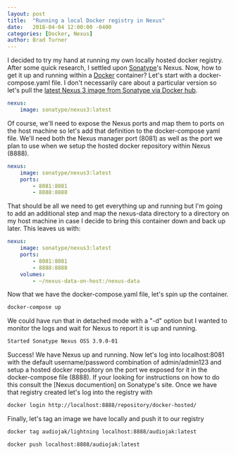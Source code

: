 ```yaml
---
layout: post
title:  "Running a local Docker registry in Nexus"
date:   2018-04-04 12:00:00 -0400
categories: [Docker, Nexus]
author: Brad Turner
---
```


I decided to try my hand at running my own locally hosted docker registry.  After some quick research, I settled upon [Sonatype]'s Nexus.  Now, how to get it up and running within a [Docker] container?  Let's start with a docker-compose.yaml file.  I don't necessarily care about a particular version so let's pull the [latest Nexus 3 image from Sonatype via Docker hub].

``` yaml
nexus:
    image: sonatype/nexus3:latest
```

Of course, we'll need to expose the Nexus ports and map them to ports on the host machine so let's add that definition to the docker-compose yaml file.  We'll need both the Nexus manager port (8081) as well as the port we plan to use when we setup the hosted docker repository within Nexus (8888).

``` yaml
nexus:
    image: sonatype/nexus3:latest
    ports:
        - 8081:8081
        - 8888:8888
```

That should be all we need to get everything up and running but I'm going to add an additional step and map the nexus-data directory to a directory on my host machine in case I decide to bring this container down and back up later.  This leaves us with:

``` yaml
nexus:
    image: sonatype/nexus3:latest
    ports:
        - 8081:8081
        - 8888:8888
    volumes:
        - ~/nexus-data-on-host:/nexus-data
```

Now that we have the docker-compose.yaml file, let's spin up the container.

``` zsh
docker-compose up
```

We could have run that in detached mode with a "-d" option but I wanted to monitor the logs and wait for Nexus to report it is up and running.

``` zsh
Started Sonatype Nexus OSS 3.9.0-01
```

Success!  We have Nexus up and running.  Now let's log into localhost:8081 with the default username/password combination of admin/admin123 and setup a hosted docker repository on the port we exposed for it in the docker-compose file (8888).  If your looking for instructions on how to do this consult the [Nexus documention] on Sonatype's site.  Once we have that registry created let's log into the registry with

``` zsh
docker login http://localhost:8888/repository/docker-hosted/
```

Finally, let's tag an image we have locally and push it to our registry

``` zsh
docker tag audiojak/lightning localhost:8888/audiojak:latest

docker push localhost:8888/audiojak:latest
```

[Docker]: https://www.docker.com/
[Sonatype]: https://www.sonatype.com/
[Nexus documentation]: http://books.sonatype.com/nexus-book/3.0/reference/docker.html
[latest Nexus 3 image from Sonatype via Docker hub]: https://hub.docker.com/r/sonatype/nexus3

